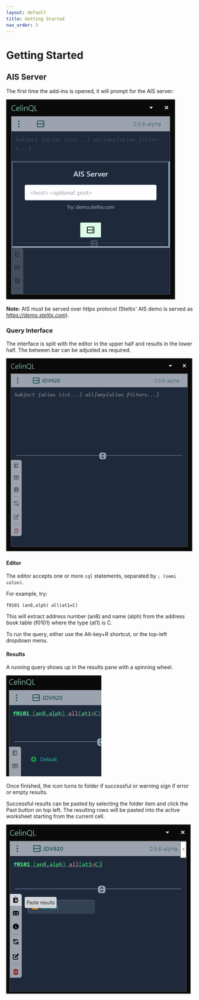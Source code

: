 ```yaml
---
layout: default
title: Getting Started
nav_order: 3
---
```


<link href="assets/prism-dark.min.css" rel="stylesheet" />
<link href="assets/style.css" rel="stylesheet">
<script src="assets/prism-core.min.js"></script>
<script src="assets/prism-cql.js"></script>

# Getting Started

## AIS Server

The first time the add-ins is opened, it will prompt for the AIS server:

![AIS Connecct](img/server-connect.png)

**Note:** AIS must be served over _https_ protocol (Steltix' AIS demo is served as _https://demo.steltix.com_).

### Query Interface

The interface is split with the editor in the upper half and results in the lower half. The between bar can be adjusted as required.

![Query Interface](img/query-interface.png)

#### Editor

The editor accepts one or more `cql` statements, separated by `; (semi colon)`.

For example, try:
<div class="codeblock">
<pre><code class="language-cql">f0101 (an8,alph) all(at1=C)</code></pre>
</div>
This will extract address number (an8) and name (alph) from the address book table (f0101) where the type (at1) is C.

To run the query, either use the Alt-key+R shortcut, or the top-left dropdown menu.

#### Results

A running query shows up in the results pane with a spinning wheel.

![Running Query](img/spinning-results.png)

Once finished, the icon turns to folder if successful or warning sign if error or empty results.

Successful results can be pasted by selecting the folder item and click the Past button on top left.  The resulting rows will be pasted into the active worksheet starting from the current cell.

![Paste Results](img/paste-results.png)
